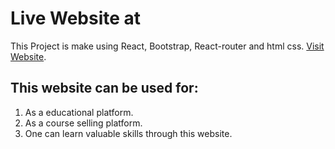 # Live Website at

This Project is make using React, Bootstrap, React-router and html css. [Visit Website](https://github.com/facebook/create-react-app).

## This website can be used for:

1. As a educational platform.
2. As a course selling platform.
3. One can learn valuable skills through this website.
